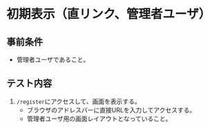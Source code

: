 # 初期表示（直リンク、管理者ユーザ）

## 事前条件
- 管理者ユーザであること。

## テスト内容
1. `/register`にアクセスして、画面を表示する。
    - ブラウザのアドレスバーに直接URLを入力してアクセスする。
    - 管理者ユーザ用の画面レイアウトとなっていること。
